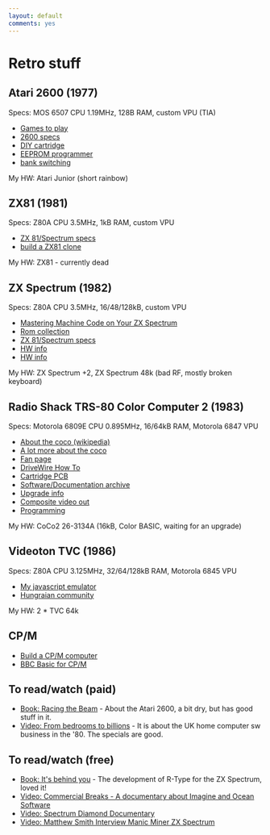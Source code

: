 ```yaml
---
layout: default
comments: yes
---
```


Retro stuff
====================

Atari 2600 (1977)
-----------------

Specs: MOS 6507 CPU 1.19MHz, 128B RAM, custom VPU (TIA)

* [Games to play](http://videogamecritic.com/2600.htm)
* [2600 specs](http://problemkaputt.de/2k6specs.htm)
* [DIY cartridge](http://www.thehopelesshobbyist.com/games/atari-2600-32-in-1-game-cartridge)
* [EEPROM programmer](http://forum.arduino.cc/index.php?topic=163682.0)
* [bank switching](http://www.classic-games.com/atari2600/bankswitch.html)

My HW: Atari Junior (short rainbow)

ZX81 (1981)
-----------

Specs: Z80A CPU 3.5MHz, 1kB RAM, custom VPU

* [ZX 81/Spectrum specs](http://problemkaputt.de/zxdocs.htm)
* [build a ZX81 clone](http://echorod.home.xs4all.nl/zx/zx97_lite.htm)

My HW: ZX81 - currently dead

ZX Spectrum (1982)
------------------

Specs: Z80A CPU 3.5MHz, 16/48/128kB, custom VPU

* [Mastering Machine Code on Your ZX Spectrum](http://www.worldofspectrum.org/infoseekid.cgi?id=2000237)
* [Rom collection](http://www.shadowmagic.org.uk/spectrum/roms.html)
* [ZX 81/Spectrum specs](http://problemkaputt.de/zxdocs.htm)
* [HW info](http://wordpress.animatez.co.uk/computers/zx-spectrum/hardware/)
* [HW info](http://www.worldofspectrum.org/faq/reference/48kreference.htm#Hardware)

My HW: ZX Spectrum +2, ZX Spectrum 48k (bad RF, mostly broken keyboard)

Radio Shack TRS-80 Color Computer 2 (1983)
------------------------------------------

Specs: Motorola 6809E CPU 0.895MHz, 16/64kB RAM, Motorola 6847 VPU

* [About the coco (wikipedia)](http://en.wikipedia.org/wiki/TRS-80_Color_Computer)
* [A lot more about the coco](http://www.cocopedia.com/wiki/index.php/Tandy%27s_Little_Wonder)
* [Fan page](http://tandycoco.com/)
* [DriveWire How To](http://www.frontiernet.net/~mmarlette/Cloud-9/Software/DriveWire3.html)
* [Cartridge PCB](http://www.nf6x.net/2013/10/cocoeprompak/)
* [Software/Documentation archive](http://www.colorcomputerarchive.com/)
* [Upgrade info](http://www.amibay.com/showthread.php?7423-TRS-80-Color-Computer-2-Upgrades)
* [Composite video out](https://sites.google.com/site/thezippsterzone/coco2-composite-board-2)
* [Programming](https://sites.google.com/a/aaronwolfe.com/cococoding/home//)

My HW: CoCo2 26-3134A (16kB, Color BASIC, waiting for an upgrade)

Videoton TVC (1986)
-------------------

Specs: Z80A CPU 3.125MHz, 32/64/128kB RAM, Motorola 6845 VPU

* [My javascript emulator](http://github.com/teki/jstvc)
* [Hungraian community](http://tvc.homeserver.hu/)

My HW: 2 * TVC 64k

CP/M
----

* [Build a CP/M computer](http://searle.hostei.com/grant/cpm/index.html)
* [BBC Basic for CP/M](http://www.bbcbasic.co.uk/bbcbasic/z80basic.html)

To read/watch (paid)
--------------------

* [Book: Racing the Beam](http://mitpress.mit.edu/books/racing-beam) - About the Atari 2600, a bit dry, but has good stuff in it.
* [Video: From bedrooms to billions](http://www.frombedroomstobillions.com) - It is about the UK home computer sw business in the '80. The specials are good.

To read/watch (free)
--------------------

* [Book: It's behind you](http://bizzley.com) - The development of R-Type for the ZX Spectrum, loved it!
* [Video: Commercial Breaks - A documentary about Imagine and Ocean Software](https://www.youtube.com/watch?v=Bj-KZdiSrg4)
* [Video: Spectrum Diamond Documentary](https://www.youtube.com/watch?v=2ro5acUgqzY)
* [Video: Matthew Smith Interview Manic Miner ZX Spectrum](https://www.youtube.com/watch?v=FWmmMZlhcqU)


